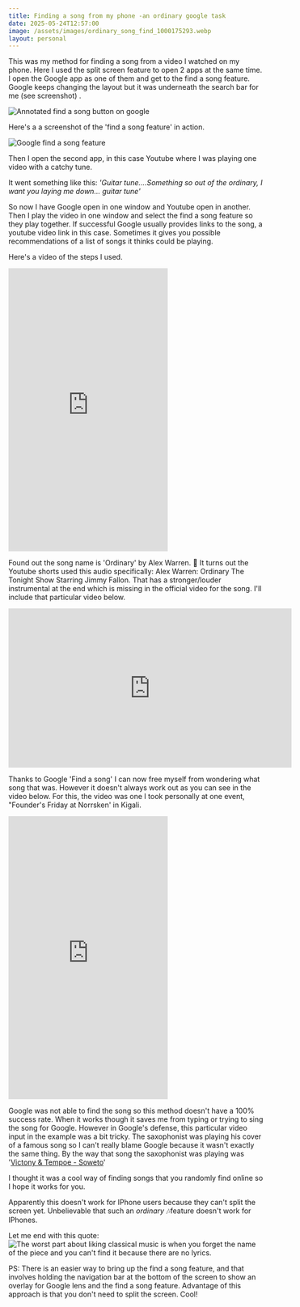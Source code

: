 ```yaml
---
title: Finding a song from my phone -an ordinary google task
date: 2025-05-24T12:57:00
image: /assets/images/ordinary_song_find_1000175293.webp
layout: personal
---
```

This was my method for finding a song from a video I watched on my phone. Here I used the split screen feature to open 2 apps at the same time. I open the Google app as one of them and get to the find a song feature. Google keeps changing the layout but it was underneath the search bar for me (see screenshot) . 

![Annotated find a song button on google](/assets/images/1000175293.png "Annotated find a song button on google")

Here's a a screenshot of the 'find a song feature' in action. 

![Google find a song feature](/assets/images/1000175292.png "Google find a song feature")

Then I open the second app, in this case Youtube where I was playing one video with a catchy tune.

It went something like this: _'Guitar tune....Something so out of the ordinary, I want you laying me down... guitar tune'_

So now I have Google open in one window and Youtube open in another. Then I play the video in one window and select the find a song feature so they play together. If successful Google usually provides links to the song, a youtube video link in this case. Sometimes it gives you possible recommendations of a list of songs it thinks could be playing.

Here's a video of the steps I used.

<iframe width="315" height="560" src="https://www.youtube.com/embed/8vCgiVB8bZQ" title="Finding a song from youtube shorts with google feature" frameborder="0" allow="accelerometer; autoplay; clipboard-write; encrypted-media; gyroscope; picture-in-picture; web-share" referrerpolicy="strict-origin-when-cross-origin" allowfullscreen></iframe>

Found out the song name is 'Ordinary' by Alex Warren. 🙂 It turns out the Youtube shorts used this audio specifically: Alex Warren: Ordinary The Tonight Show Starring Jimmy Fallon. That has a stronger/louder  instrumental at the end which is missing in the official video for the song.  I'll include that particular video below.

<iframe width="560" height="315" src="https://www.youtube.com/embed/P8mx2NVu4OA" title="Alex Warren: Ordinary  The Tonight Show Starring Jimmy Fallon" frameborder="0" allow="accelerometer; autoplay; clipboard-write; encrypted-media; gyroscope; picture-in-picture" allowfullscreen></iframe>

Thanks to Google 'Find a song' I can now free myself from wondering what song that was. However it doesn't always work out as you can see in the video below. For this, the video was one I took personally at one event, "Founder's Friday at Norrsken' in Kigali. 

<iframe width="315" height="560" src="https://www.youtube.com/embed/IyikWqqkElY" title="Finding a song from youtube shorts with google feature" frameborder="0" allow="accelerometer; autoplay; clipboard-write; encrypted-media; gyroscope; picture-in-picture; web-share" referrerpolicy="strict-origin-when-cross-origin" allowfullscreen></iframe>

Google was not able to find the song so this method doesn't have a 100% success rate. When it works though it saves me from typing or trying to sing the song for Google. However in Google's defense,  this particular video input in the example was a bit tricky. The saxophonist was playing his cover of a famous song so I can't really blame Google because it wasn't exactly the same thing. By the way that song the saxophonist was playing was '[Victony & Tempoe - Soweto](https://www.youtube.com/watch?v=DPBRGWUgQsA)'

I thought it was a cool way of finding songs that you randomly find online so I hope it works for you.

Apparently this doesn't work for IPhone users because they can't split the screen yet. Unbelievable that such an _ordinary_ 🎶feature doesn't work for IPhones.

 Let me end with this quote:![The worst part about liking classical music is when you forget the name of the piece and you can't find it because there are no lyrics.](/assets/images/worst_part_of_classical_music.jpeg "The worst part about liking classical music is when you forget the name of the piece and you can't find it because there are no lyrics.")

PS: There is an easier way to bring up the find a song feature, and that involves holding the navigation bar at the bottom of the screen to show an overlay for Google lens and the find a song feature. Advantage of this approach is that you don't need to split the screen. Cool!
